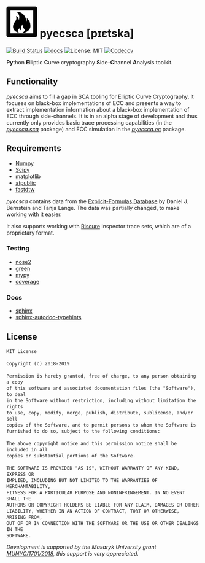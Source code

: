 # ![](docs/_static/logo_black_small.png) pyecsca [pɪɛtska]

[![Build Status](https://travis-ci.org/J08nY/pyecsca.svg?branch=master)](https://travis-ci.org/J08nY/pyecsca) [![docs](https://img.shields.io/badge/docs-neuromancer.sk-brightgreen.svg)](https://neuromancer.sk/pyecsca/)  ![License: MIT](https://img.shields.io/github/license/J08nY/pyecsca.svg) [![Codecov](https://img.shields.io/codecov/c/github/J08nY/pyecsca.svg)](https://codecov.io/gh/J08nY/pyecsca)

**Py**thon **E**lliptic **C**urve cryptography **S**ide-**C**hannel **A**nalysis toolkit.

## Functionality

*pyecsca* aims to fill a gap in SCA tooling for Elliptic Curve Cryptography, it focuses on
black-box implementations of ECC and presents a way to extract implementation information
about a black-box implementation of ECC through side-channels. It is in an alpha stage of development
and thus currently only provides basic trace processing capabilities (in the [*pyecsca.sca*](pyecsca/sca) package)
and ECC simulation in the [*pyecsca.ec*](pyecsca/ec) package.

## Requirements

 - [Numpy](https://www.numpy.org/)
 - [Scipy](https://www.scipy.org/)
 - [matplotlib](https://matplotlib.org/)
 - [atpublic](https://public.readthedocs.io/)
 - [fastdtw](https://github.com/slaypni/fastdtw)

*pyecsca* contains data from the [Explicit-Formulas Database](https://www.hyperelliptic.org/EFD/index.html) by Daniel J. Bernstein and Tanja Lange.
The data was partially changed, to make working with it easier.

It also supports working with [Riscure](https://www.riscure.com) Inspector trace sets, which are of a proprietary format.

### Testing

 - [nose2](https://nose2.readthedocs.io)
 - [green](https://github.com/CleanCut/green)
 - [mypy](http://mypy-lang.org/)
 - [coverage](https://coverage.readthedocs.io/)

### Docs

 - [sphinx](https://www.sphinx-doc.org/)
 - [sphinx-autodoc-typehints](https://pypi.org/project/sphinx-autodoc-typehints/)


## License

    MIT License

    Copyright (c) 2018-2019
    
    Permission is hereby granted, free of charge, to any person obtaining a copy
    of this software and associated documentation files (the "Software"), to deal
    in the Software without restriction, including without limitation the rights
    to use, copy, modify, merge, publish, distribute, sublicense, and/or sell
    copies of the Software, and to permit persons to whom the Software is
    furnished to do so, subject to the following conditions:
    
    The above copyright notice and this permission notice shall be included in all
    copies or substantial portions of the Software.
    
    THE SOFTWARE IS PROVIDED "AS IS", WITHOUT WARRANTY OF ANY KIND, EXPRESS OR
    IMPLIED, INCLUDING BUT NOT LIMITED TO THE WARRANTIES OF MERCHANTABILITY,
    FITNESS FOR A PARTICULAR PURPOSE AND NONINFRINGEMENT. IN NO EVENT SHALL THE
    AUTHORS OR COPYRIGHT HOLDERS BE LIABLE FOR ANY CLAIM, DAMAGES OR OTHER
    LIABILITY, WHETHER IN AN ACTION OF CONTRACT, TORT OR OTHERWISE, ARISING FROM,
    OUT OF OR IN CONNECTION WITH THE SOFTWARE OR THE USE OR OTHER DEALINGS IN THE
    SOFTWARE.
    

*Development is supported by the Masaryk University grant [MUNI/C/1701/2018](https://www.muni.cz/en/research/projects/46834),
this support is very appreciated.*